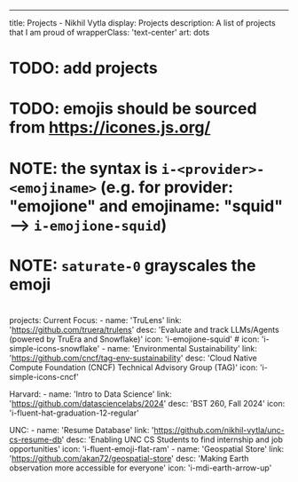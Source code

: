 ---
title: Projects - Nikhil Vytla
display: Projects
description: A list of projects that I am proud of
wrapperClass: 'text-center'
art: dots
# TODO: add projects
# TODO: emojis should be sourced from https://icones.js.org/
# NOTE: the syntax is `i-<provider>-<emojiname>` (e.g. for provider: "emojione" and emojiname: "squid" --> `i-emojione-squid`)
# NOTE: `saturate-0` grayscales the emoji
# 
projects:
  Current Focus:
    - name: 'TruLens'
      link: 'https://github.com/truera/trulens'
      desc: 'Evaluate and track LLMs/Agents (powered by TruEra and Snowflake)'
      icon: 'i-emojione-squid'
      # icon: 'i-simple-icons-snowflake'
    - name: 'Environmental Sustainability'
      link: 'https://github.com/cncf/tag-env-sustainability'
      desc: 'Cloud Native Compute Foundation (CNCF) Technical Advisory Group (TAG)'
      icon: 'i-simple-icons-cncf'

  Harvard:
    - name: 'Intro to Data Science'
      link: 'https://github.com/datasciencelabs/2024'
      desc: 'BST 260, Fall 2024'
      icon: 'i-fluent-hat-graduation-12-regular'

  UNC:
    - name: 'Resume Database'
      link: 'https://github.com/nikhil-vytla/unc-cs-resume-db'
      desc: 'Enabling UNC CS Students to find internship and job opportunities'
      icon: 'i-fluent-emoji-flat-ram'
    - name: 'Geospatial Store'
      link: 'https://github.com/akan72/geospatial-store'
      desc: 'Making Earth observation more accessible for everyone'
      icon: 'i-mdi-earth-arrow-up'

<!-- @layout-full-width -->
<ListProjects :projects="frontmatter.projects" />
